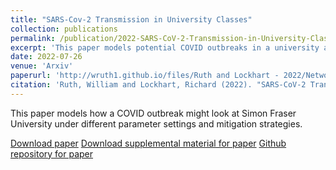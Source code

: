 ```yaml
---
title: "SARS-Cov-2 Transmission in University Classes"
collection: publications
permalink: /publication/2022-SARS-CoV-2-Transmission-in-University-Classes
excerpt: 'This paper models potential COVID outbreaks in a university and the effects of control strategies.'
date: 2022-07-26
venue: 'Arxiv'
paperurl: 'http://wruth1.github.io/files/Ruth and Lockhart - 2022/Network Analysis - 2022Jul19.pdf'
citation: 'Ruth, William and Lockhart, Richard (2022). "SARS-CoV-2 Transmission in University Classes" <i>Arxiv</i>. doi: https://doi.org/10.48550/arXiv.2104.12769.'
---
```

This paper models how a COVID outbreak might look at Simon Fraser University under different parameter settings and mitigation strategies.

[Download paper](<http://wruth1.github.io/files/Ruth and Lockhart - 2022/Network Analysis - 2022Jul19.pdf>)
[Download supplemental material for paper](<http://wruth1.github.io/files/Ruth and Lockhart - 2022/Supplemental Material - July 7 2022.pdf>)
[Github repository for paper](<https://github.com/wruth1/SARS-CoV-2_Transmission_in_University_Classes>)

<!---
This is an HTML comment

Recommended citation: Ruth, William and Lockhart, Richard (2022). "SARS-CoV-2 Transmission in University Classes" <i>Arxiv</i>. doi: https://doi.org/10.48550/arXiv.2104.12769.
-->
